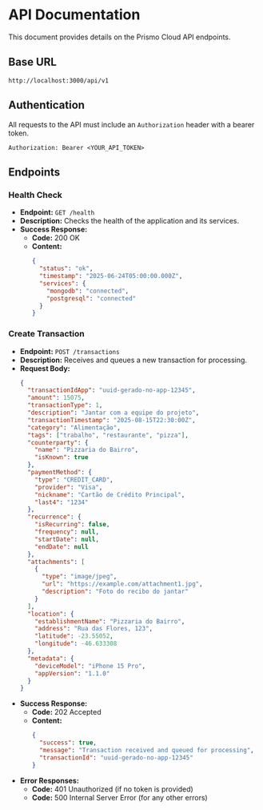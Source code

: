 # API Documentation

This document provides details on the Prismo Cloud API endpoints.

## Base URL

`http://localhost:3000/api/v1`

## Authentication

All requests to the API must include an `Authorization` header with a bearer token.

`Authorization: Bearer <YOUR_API_TOKEN>`

## Endpoints

### Health Check

- **Endpoint:** `GET /health`
- **Description:** Checks the health of the application and its services.
- **Success Response:**
  - **Code:** 200 OK
  - **Content:**
    ```json
    {
      "status": "ok",
      "timestamp": "2025-06-24T05:00:00.000Z",
      "services": {
        "mongodb": "connected",
        "postgresql": "connected"
      }
    }
    ```

### Create Transaction

- **Endpoint:** `POST /transactions`
- **Description:** Receives and queues a new transaction for processing.
- **Request Body:**
  ```json
  {
    "transactionIdApp": "uuid-gerado-no-app-12345",
    "amount": 15075,
    "transactionType": 1,
    "description": "Jantar com a equipe do projeto",
    "transactionTimestamp": "2025-08-15T22:30:00Z",
    "category": "Alimentação",
    "tags": ["trabalho", "restaurante", "pizza"],
    "counterparty": {
      "name": "Pizzaria do Bairro",
      "isKnown": true
    },
    "paymentMethod": {
      "type": "CREDIT_CARD",
      "provider": "Visa",
      "nickname": "Cartão de Crédito Principal",
      "last4": "1234"
    },
    "recurrence": {
      "isRecurring": false,
      "frequency": null,
      "startDate": null,
      "endDate": null
    },
    "attachments": [
      {
        "type": "image/jpeg",
        "url": "https://example.com/attachment1.jpg",
        "description": "Foto do recibo do jantar"
      }
    ],
    "location": {
      "establishmentName": "Pizzaria do Bairro",
      "address": "Rua das Flores, 123",
      "latitude": -23.55052,
      "longitude": -46.633308
    },
    "metadata": {
      "deviceModel": "iPhone 15 Pro",
      "appVersion": "1.1.0"
    }
  }
  ```
- **Success Response:**
  - **Code:** 202 Accepted
  - **Content:**
    ```json
    {
      "success": true,
      "message": "Transaction received and queued for processing",
      "transactionId": "uuid-gerado-no-app-12345"
    }
    ```
- **Error Responses:**
  - **Code:** 401 Unauthorized (if no token is provided)
  - **Code:** 500 Internal Server Error (for any other errors)

